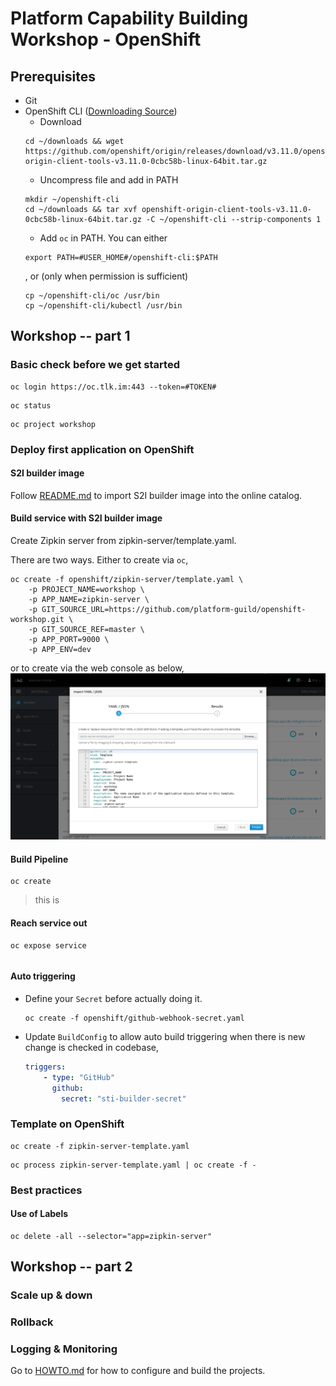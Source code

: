 # Platform Capability Building Workshop - OpenShift

## Prerequisites
* Git
* OpenShift CLI ([Downloading Source](https://github.com/openshift/origin/releases/))
  * Download  
  ```console 
  cd ~/downloads && wget https://github.com/openshift/origin/releases/download/v3.11.0/openshift-origin-client-tools-v3.11.0-0cbc58b-linux-64bit.tar.gz
    ```
  * Uncompress file and add in PATH
  ```console
  mkdir ~/openshift-cli
  cd ~/downloads && tar xvf openshift-origin-client-tools-v3.11.0-0cbc58b-linux-64bit.tar.gz -C ~/openshift-cli --strip-components 1
  ``` 
  * Add ```oc``` in PATH. You can either
  ```console
  export PATH=#USER_HOME#/openshift-cli:$PATH
  ``` 
  , or (only when permission is sufficient)
  ```console
  cp ~/openshift-cli/oc /usr/bin  
  cp ~/openshift-cli/kubectl /usr/bin
  ```


## Workshop -- part 1

### Basic check before we get started
```console
oc login https://oc.tlk.im:443 --token=#TOKEN#
```

```console
oc status
```

```console
oc project workshop
```

### Deploy first application on OpenShift

#### S2I builder image

Follow [README.md](https://github.com/platform-guild/platform-s2i-springboot) to import S2I builder image into the online catalog.   

#### Build service with S2I builder image
Create Zipkin server from zipkin-server/template.yaml. 
    
There are two ways. Either to create via ```oc```,
```console
oc create -f openshift/zipkin-server/template.yaml \
    -p PROJECT_NAME=workshop \ 
    -p APP_NAME=zipkin-server \
    -p GIT_SOURCE_URL=https://github.com/platform-guild/openshift-workshop.git \
    -p GIT_SOURCE_REF=master \
    -p APP_PORT=9000 \
    -p APP_ENV=dev
```
or to create via the web console as below,   
![Console way](images/console-template-to-create.png)

#### Build Pipeline

```console
oc create 
```
> this is

#### Reach service out 
```console
oc expose service
```

```console

```
#### Auto triggering
- Define your ```Secret``` before actually doing it.
    ```console
    oc create -f openshift/github-webhook-secret.yaml
    ```
- Update ```BuildConfig``` to allow auto build triggering when there is new change is checked in codebase,
    ```yaml
    triggers: 
        - type: "GitHub"
          github:
            secret: "sti-builder-secret"
    ```


### Template on OpenShift
```console
oc create -f zipkin-server-template.yaml
```
```console
oc process zipkin-server-template.yaml | oc create -f -
```

### Best practices
#### Use of Labels
```console
oc delete -all --selector="app=zipkin-server"
```

## Workshop -- part 2

### Scale up & down

### Rollback

### Logging & Monitoring

Go to [HOWTO.md](HOWTO.md) for how to configure and build the projects.